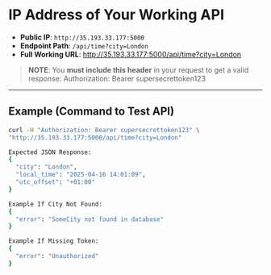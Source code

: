 # IP Address of Your Working API

- **Public IP**: `http://35.193.33.177:5000`
- **Endpoint Path**: `/api/time?city=London`
- **Full Working URL**:  http://35.193.33.177:5000/api/time?city=London



> **NOTE**: You **must include this header** in your request to get a valid response: Authorization: Bearer supersecrettoken123



---

## Example (Command to Test API)

```bash
curl -H "Authorization: Bearer supersecrettoken123" \
"http://35.193.33.177:5000/api/time?city=London"

Expected JSON Response:
{
  "city": "London",
  "local_time": "2025-04-16 14:01:09",
  "utc_offset": "+01:00"
}

Example If City Not Found:
{
  "error": "SomeCity not found in database"
}

Example If Missing Token:
{
  "error": "Unauthorized"
}










